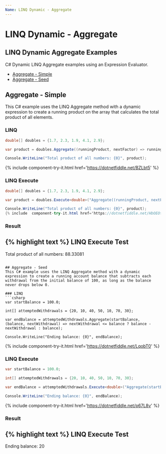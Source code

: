 ```yaml
---
Name: LINQ Dynamic - Aggregate
---
```


# LINQ Dynamic - Aggregate

## LINQ Dynamic Aggregate Examples
C# Dynamic LINQ Aggregate examples using an Expression Evaluator.

- [Aggregate - Simple](#aggregate---simple)
- [Aggregate - Seed](#aggregate---seed)

## Aggregate - Simple
This C# example uses the LINQ Aggregate method with a dynamic expression to create a running product on the array that calculates the total product of all elements.

### LINQ
```csharp
double[] doubles = {1.7, 2.3, 1.9, 4.1, 2.9};

var product = doubles.Aggregate((runningProduct, nextFactor) => runningProduct * nextFactor);

Console.WriteLine("Total product of all numbers: {0}", product);
```
{% include component-try-it.html href='https://dotnetfiddle.net/BZLbt5' %}

### LINQ Execute
```csharp
double[] doubles = {1.7, 2.3, 1.9, 4.1, 2.9};

var product = doubles.Execute<double>("Aggregate((runningProduct, nextFactor) => runningProduct * nextFactor)");

Console.WriteLine("Total product of all numbers: {0}", product);
{% include  component-try-it.html href='https://dotnetfiddle.net/HbOEOt' %}
```

### Result
{% highlight text %}
LINQ Execute Test
------------------------------
Total product of all numbers: 88.33081

```

## Aggregate - Seed
This C# example uses the LINQ Aggregate method with a dynamic expression to create a running account balance that subtracts each withdrawal from the initial balance of 100, as long as the balance never drops below 0.

### LINQ
```csharp
var startBalance = 100.0;

int[] attemptedWithdrawals = {20, 10, 40, 50, 10, 70, 30};

var endBalance = attemptedWithdrawals.Aggregate(startBalance, (balance, nextWithdrawal) => nextWithdrawal <= balance ? balance - nextWithdrawal : balance);

Console.WriteLine("Ending balance: {0}", endBalance);
```
{% include component-try-it.html href='https://dotnetfiddle.net/LqobT0' %}

### LINQ Execute
```csharp
var startBalance = 100.0;

int[] attemptedWithdrawals = {20, 10, 40, 50, 10, 70, 30};

var endBalance = attemptedWithdrawals.Execute<double>("Aggregate(startBalance, (balance, nextWithdrawal) => ((nextWithdrawal <= balance) ? (balance - nextWithdrawal) : balance)", new {startBalance});

Console.WriteLine("Ending balance: {0}", endBalance);

```
{% include component-try-it.html href='https://dotnetfiddle.net/p67L8v' %}

### Result
{% highlight text %}
LINQ Execute Test
------------------------------
Ending balance: 20

```
